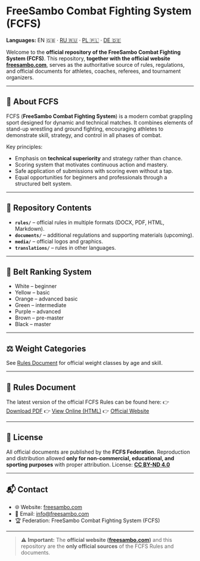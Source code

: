 # FreeSambo Combat Fighting System (FCFS)

**Languages:** EN 🇬🇧 · [RU 🇷🇺](./README.ru.md) · [PL 🇵🇱](./README.pl.md) · [DE 🇩🇪](./README.de.md)

Welcome to the **official repository of the FreeSambo Combat Fighting System (FCFS)**.
This repository, **together with the official website [freesambo.com](https://freesambo.com)**, serves as the authoritative source of rules, regulations, and official documents for athletes, coaches, referees, and tournament organizers.

---

## 📖 About FCFS
FCFS (**FreeSambo Combat Fighting System**) is a modern combat grappling sport designed for dynamic and technical matches.
It combines elements of stand-up wrestling and ground fighting, encouraging athletes to demonstrate skill, strategy, and control in all phases of combat.

Key principles:
- Emphasis on **technical superiority** and strategy rather than chance.
- Scoring system that motivates continuous action and mastery.
- Safe application of submissions with scoring even without a tap.
- Equal opportunities for beginners and professionals through a structured belt system.

---

## 📂 Repository Contents
- **`rules/`** – official rules in multiple formats (DOCX, PDF, HTML, Markdown).
- **`documents/`** – additional regulations and supporting materials (upcoming).
- **`media/`** – official logos and graphics.
- **`translations/`** – rules in other languages.

---

## 🥋 Belt Ranking System
- White – beginner
- Yellow – basic
- Orange – advanced basic
- Green – intermediate
- Purple – advanced
- Brown – pre-master
- Black – master

---

## ⚖️ Weight Categories
See [Rules Document](rules/) for official weight classes by age and skill.

---

## 📑 Rules Document
The latest version of the official FCFS Rules can be found here:
👉 [Download PDF](rules/FCFS.RU.pdf)
👉 [View Online (HTML)](rules/FCFS.RU.html)
👉 [Official Website](https://freesambo.com)

---

## 📜 License
All official documents are published by the **FCFS Federation**.
Reproduction and distribution allowed **only for non-commercial, educational, and sporting purposes** with proper attribution.
License: **[CC BY-ND 4.0](https://creativecommons.org/licenses/by-nd/4.0/)**

---

## 📬 Contact
- 🌐 Website: [freesambo.com](https://freesambo.com)
- 📧 Email: info@freesambo.com
- 🏆 Federation: FreeSambo Combat Fighting System (FCFS)

---

> ⚠️ **Important:** The **official website ([freesambo.com](https://freesambo.com))** and this repository are the **only official sources** of the FCFS Rules and documents.
